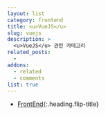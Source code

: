 ```yaml
---
layout: list
category: frontend
title: <u>VueJS</u>
slug: vuejs
description: >
  <u>VueJS</u> 관련 카테고리
related_posts:
  -
addons:
  - related
  - comments
list: true
---
```


* [FrontEnd]{:.heading.flip-title}

[FrontEnd]: /frontend/
